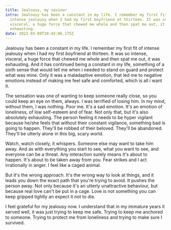 ```yaml
---
title: Jealousy, my saviour
intro: Jealousy has been a constant in my life. I remember my first fit of
  intense jealousy when I had my first boyfriend at thirteen. It was so intense,
  visceral, a huge force that chewed me whole and then spat me out, it was
  exhausting.
date: 2022-03-09T10:43:06.175Z
---
```

Jealousy has been a constant in my life. I remember my first fit of intense jealousy when I had my first boyfriend at thirteen. It was so intense, visceral, a huge force that chewed me whole and then spat me out, it was exhausting. And it has continued being a constant in my life, something of a sixth sense that would tell me when i needed to stand on guard and protect what was mine. Only it was a maladaptive emotion, that led me to negative emotions instead of making me feel safe and comforted, which is all i want it.

The sensation was one of wanting to keep someone really close, so you could keep an eye on them, always. I was terrified of losing him. In my mind, without them, I was nothing. Poor me. It's a sad emotion. It's an emotion of loneliness, of low self-esteem and of fear. Not only that, but it's also absolutely exhausting. The person feeling it needs to be hyper vigilant because he/she feels that without their constant vigilance, something bad is going to happen. They'll be robbed of their beloved. They'll be abandoned. They'll be utterly alone in this big, scary world.

Watch, watch closely, it whispers. Someone else may want to take him away. And as with everything you start to see, what you want to see, and everyone can be a threat. Any interaction surely means it's about to happen. It's about to be taken away from you. Fear strikes and I act irrationally in anger. I feel like a caged animal.

But it's the wrong approach. It's the wrong way to look at things, and it leads you down the exact path that you're trying to avoid. It pushes the person away. Not only because it's an utterly unattractive behaviour, but because real love can't be put in a cage. Love is not something you can keep gripped tightly an expect it not to die.

I feel grateful for my jealousy now. I understand that in my immature years it served well, it was just trying to keep me safe. Trying to keep me anchored to someone. Trying to protect me from loneliness and trying to make sure I survived.